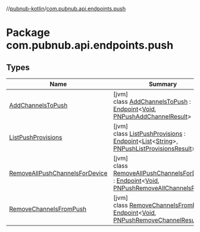 //[pubnub-kotlin](../../index.md)/[com.pubnub.api.endpoints.push](index.md)

# Package com.pubnub.api.endpoints.push

## Types

| Name | Summary |
|---|---|
| [AddChannelsToPush](-add-channels-to-push/index.md) | [jvm]<br>class [AddChannelsToPush](-add-channels-to-push/index.md) : [Endpoint](../com.pubnub.api/-endpoint/index.md)&lt;[Void](https://docs.oracle.com/javase/8/docs/api/java/lang/Void.html), [PNPushAddChannelResult](../com.pubnub.api.models.consumer.push/-p-n-push-add-channel-result/index.md)&gt; |
| [ListPushProvisions](-list-push-provisions/index.md) | [jvm]<br>class [ListPushProvisions](-list-push-provisions/index.md) : [Endpoint](../com.pubnub.api/-endpoint/index.md)&lt;[List](https://kotlinlang.org/api/latest/jvm/stdlib/kotlin.collections/-list/index.html)&lt;[String](https://kotlinlang.org/api/latest/jvm/stdlib/kotlin/-string/index.html)&gt;, [PNPushListProvisionsResult](../com.pubnub.api.models.consumer.push/-p-n-push-list-provisions-result/index.md)&gt; |
| [RemoveAllPushChannelsForDevice](-remove-all-push-channels-for-device/index.md) | [jvm]<br>class [RemoveAllPushChannelsForDevice](-remove-all-push-channels-for-device/index.md) : [Endpoint](../com.pubnub.api/-endpoint/index.md)&lt;[Void](https://docs.oracle.com/javase/8/docs/api/java/lang/Void.html), [PNPushRemoveAllChannelsResult](../com.pubnub.api.models.consumer.push/-p-n-push-remove-all-channels-result/index.md)&gt; |
| [RemoveChannelsFromPush](-remove-channels-from-push/index.md) | [jvm]<br>class [RemoveChannelsFromPush](-remove-channels-from-push/index.md) : [Endpoint](../com.pubnub.api/-endpoint/index.md)&lt;[Void](https://docs.oracle.com/javase/8/docs/api/java/lang/Void.html), [PNPushRemoveChannelResult](../com.pubnub.api.models.consumer.push/-p-n-push-remove-channel-result/index.md)&gt; |
